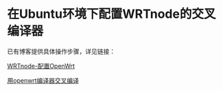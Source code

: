 # 在Ubuntu环境下配置WRTnode的交叉编译器
已有博客提供具体操作步骤，详见链接：

[WRTnode-配置OpenWrt](http://blog.csdn.net/zhyulo/article/details/78732348)

[用openwrt编译器交叉编译](http://wiki.wrtnode.com/index.php?title=How_to_compile_with_the_openwrt_toolchain/zh-cn)